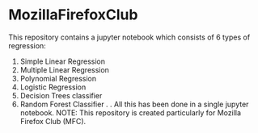 # MozillaFirefoxClub
This repository contains a jupyter notebook which consists of 6 types of regression:
1) Simple Linear Regression
2) Multiple Linear Regression
3) Polynomial Regression
4) Logistic Regression
5) Decision Trees classifier
6) Random Forest Classifier
.
.
All this has been done in a single jupyter notebook.
NOTE: This repository is created particularly for Mozilla Firefox Club (MFC).
